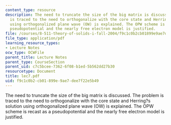 ```yaml
---
content_type: resource
description: The need to truncate the size of the big matrix is discussed. The problem
  is traced to the need to orthogonalize with the core state and Herring?s solution
  using orthogonalized plane wave (OW) is explained. The OPW scheme is recast as a
  pseudopotential and the nearly free electron model is justified.
file: /courses/8-511-theory-of-solids-i-fall-2004/f9c1c0b2cb01899e9ae7dee7f22e5b49_lec7.pdf
file_type: application/pdf
learning_resource_types:
- Lecture Notes
ocw_type: OCWFile
parent_title: Lecture Notes
parent_type: CourseSection
parent_uid: c7c5bcee-7362-6f08-b1ed-5b562dd27b30
resourcetype: Document
title: lec7.pdf
uid: f9c1c0b2-cb01-899e-9ae7-dee7f22e5b49
---
```

The need to truncate the size of the big matrix is discussed. The problem is traced to the need to orthogonalize with the core state and Herring?s solution using orthogonalized plane wave (OW) is explained. The OPW scheme is recast as a pseudopotential and the nearly free electron model is justified.

